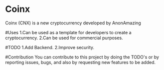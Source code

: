# Coinx
Coinx (CNX) is a new cryptocurrency developed by AnonAmazing

#Uses
1.Can be used as a template for developers to create a cryptocurrency.
2.Can be used for commercial purposes. 

#TODO
1.Add Backend. 
2.Improve security.

#Contribution
You can contribute to this project by doing the TODO's or by reporting issues, bugs, and also by requesting new features to be added.
